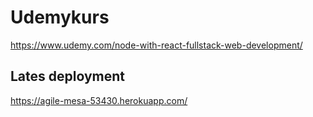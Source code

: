 # Udemykurs

https://www.udemy.com/node-with-react-fullstack-web-development/

## Lates deployment

https://agile-mesa-53430.herokuapp.com/
